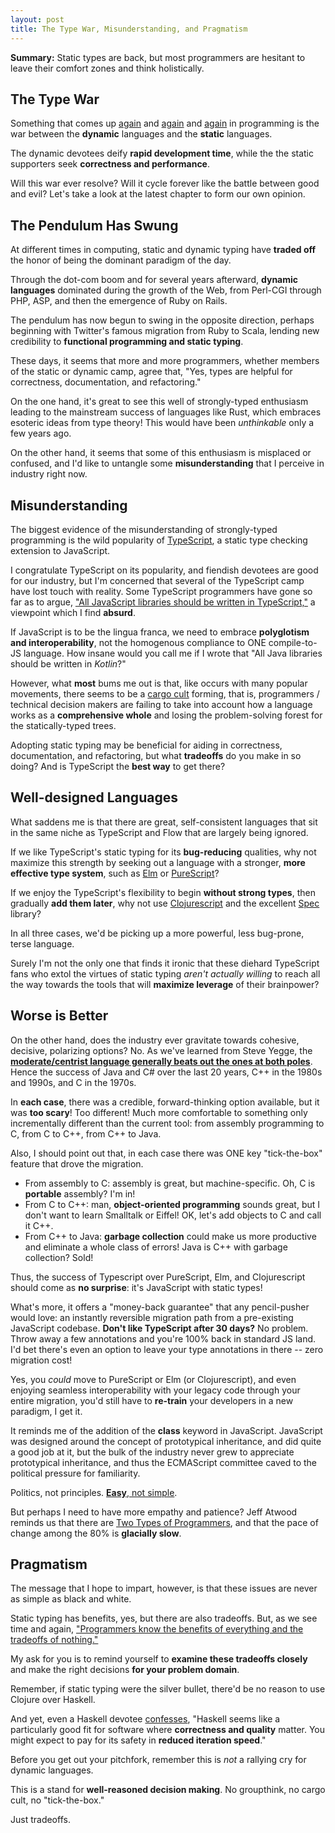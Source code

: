 ```yaml
---
layout: post
title: The Type War, Misunderstanding, and Pragmatism
---
```


**Summary:** Static types are back, but most programmers are hesitant to leave their comfort zones and think holistically.

## The Type War

Something that comes up [again][21] and [again][7] and [again][3] in programming is the war between the **dynamic** languages and the **static** languages.  

The dynamic devotees deify **rapid development time**, while the the static supporters seek **correctness and performance**.

Will this war ever resolve? Will it cycle forever like the battle between good and evil? Let's take a look at the latest chapter to form our own opinion.

## The Pendulum Has Swung

At different times in computing, static and dynamic typing have **traded off** the honor of being the dominant paradigm of the day.

Through the dot-com boom and for several years afterward, **dynamic languages** dominated during the growth of the Web, from Perl-CGI through PHP, ASP, and then the emergence of Ruby on Rails.

The pendulum has now begun to swing in the opposite direction, perhaps beginning with Twitter's famous migration from Ruby to Scala, lending new credibility to **functional programming and static typing**.

These days, it seems that more and more programmers, whether members of the static or dynamic camp, agree that, "Yes, types are helpful for correctness, documentation, and refactoring."

On the one hand, it's great to see this well of strongly-typed enthusiasm leading to the mainstream success of languages like Rust, which embraces esoteric ideas from type theory! This would have been *unthinkable* only a few years ago.

On the other hand, it seems that some of this enthusiasm is misplaced or confused, and I'd like to untangle some **misunderstanding** that I perceive in industry right now.

## Misunderstanding

The biggest evidence of the misunderstanding of strongly-typed programming is the wild popularity of [TypeScript][8], a static type checking extension to JavaScript.

I congratulate TypeScript on its popularity, and fiendish devotees are good for our industry, but I'm concerned that several of the TypeScript camp have lost touch with reality. Some TypeScript programmers have gone so far as to argue, ["All JavaScript libraries should be written in TypeScript,"][17] a viewpoint which I find **absurd**.  

If JavaScript is to be the lingua franca, we need to embrace **polyglotism and interoperability**, not the homogenous compliance to ONE compile-to-JS language. How insane would you call me if I wrote that "All Java libraries should be written in *Kotlin*?"

However, what **most** bums me out is that, like occurs with many popular movements, there seems to be a [cargo cult][14] forming, that is, programmers / technical decision makers are failing to take into account how a language works as a **comprehensive whole** and losing the problem-solving forest for the statically-typed trees. 

Adopting static typing may be beneficial for aiding in correctness, documentation, and refactoring, but what **tradeoffs** do you make in so doing? And is TypeScript the **best way** to get there?

## Well-designed Languages

What saddens me is that there are great, self-consistent languages that sit in the same niche as TypeScript and Flow that are largely being ignored.

If we like TypeScript's static typing for its **bug-reducing** qualities, why not maximize this strength by seeking out a language with a stronger, **more effective type system**, such as [Elm][11] or [PureScript][10]?

If we enjoy the TypeScript's flexibility to begin **without strong types**, then gradually **add them later**, why not use [Clojurescript][18] and the excellent [Spec][19] library? 

In all three cases, we'd be picking up a more powerful, less bug-prone, terse language.

Surely I'm not the only one that finds it ironic that these diehard TypeScript fans who extol the virtues of static typing *aren't actually willing* to reach all the way towards the tools that will **maximize leverage** of their brainpower?

## Worse is Better

On the other hand, does the industry ever gravitate towards cohesive, decisive, polarizing options? No. As we've learned from Steve Yegge, the **[moderate/centrist language generally beats out the ones at both poles][13]**. Hence the success of Java and C# over the last 20 years, C++ in the 1980s and 1990s, and C in the 1970s. 

In **each case**, there was a credible, forward-thinking option available, but it was **too scary**! Too different! Much more comfortable to something only incrementally different than the current tool: from assembly programming to C, from C to C++, from C++ to Java.

Also, I should point out that, in each case there was ONE key "tick-the-box" feature that drove the migration. 

* From assembly to C: assembly is great, but machine-specific. Oh, C is **portable** assembly? I'm in!
* From C to C++: man, **object-oriented programming** sounds great, but I don't want to learn Smalltalk or Eiffel! OK, let's add objects to C and call it C++.
* From C++ to Java: **garbage collection** could make us more productive and eliminate a whole class of errors! Java is C++ with garbage collection? Sold!

Thus, the success of Typescript over PureScript, Elm, and Clojurescript should come as **no surprise**: it's JavaScript with static types! 

What's more, it offers a "money-back guarantee" that any pencil-pusher would love: an instantly reversible migration path from a pre-existing JavaScript codebase. **Don't like TypeScript after 30 days?** No problem. Throw away a few annotations and you're 100% back in standard JS land. I'd bet there's even an option to leave your type annotations in there -- zero migration cost!

Yes, you *could* move to PureScript or Elm (or Clojurescript), and even enjoying seamless interoperability with your legacy code through your entire migration, you'd still have to **re-train** your developers in a new paradigm, I get it.

It reminds me of the addition of the **class** keyword in JavaScript. JavaScript was designed around the concept of prototypical inheritance, and did quite a good job at it, but the bulk of the industry never grew to appreciate prototypical inheritance, and thus the ECMAScript committee caved to the political pressure for familiarity. 

Politics, not principles. [**Easy**, not simple][20].

But perhaps I need to have more empathy and patience? Jeff Atwood reminds us that there are [Two Types of Programmers][16], and that the pace of change among the 80% is **glacially slow**.

## Pragmatism

The message that I hope to impart, however, is that these issues are never as simple as black and white. 

Static typing has benefits, yes, but there are also tradeoffs. But, as we see time and again, ["Programmers know the benefits of everything and the tradeoffs of nothing."][15]

My ask for you is to remind yourself to **examine these tradeoffs closely** and make the right decisions **for your problem domain**.

Remember, if static typing were the silver bullet, there'd be no reason to use Clojure over Haskell. 

And yet, even a Haskell devotee [confesses][6], "Haskell seems like a particularly good fit for software where **correctness and quality** matter. You might expect to pay for its safety in **reduced iteration speed**."

Before you get out your pitchfork, remember this is *not* a rallying cry for dynamic languages. 

This is a stand for **well-reasoned decision making**. No groupthink, no cargo cult, no "tick-the-box."

Just tradeoffs.

[1]: https://www.youtube.com/watch?v=XTl7Jn_kmio "Types are like the Weather, Type Systems are like Weathermen - Matthias Felleisen"
[2]: http://discuss.purelyfunctional.tv/t/types-clojure-and-pain/585/8 "Types, Clojure, and pain"
[3]: http://martintrojer.github.io/beyond-clojure/2016/04/19/beyond-clojure-prelude "Beyond Clojure: Prelude"
[4]: http://www.luna-lang.org/ "Luna: Visual and textual functional programming language"
[5]: https://www.reddit.com/r/haskell/comments/2i4tmh/is_haskell_ever_going_to_feel_faster_to_write/ "Is Haskell ever going to feel faster to write than Clojure?"
[6]: http://baatz.io/posts/haskell-in-a-startup/ "A founder's perspective on 4 years with Haskell"
[7]: http://steve-yegge.blogspot.ca/2008/05/dynamic-languages-strike-back.html "Dynamic Languages Strike Back"
[8]: https://www.typescriptlang.org/ "Typescript"
[9]: https://flow.org/ "Flow"
[10]: http://www.purescript.org/ "PureScript"
[11]: http://elm-lang.org/ "Elm"
[12]: http://dreamsongs.com/WIB.html "Lisp: Good News, Bad News, How to Win Big"
[13]: https://plus.google.com/110981030061712822816/posts/KaSKeg4vQtz "Notes from the Mystery Machine Bus"
[14]: https://en.wikipedia.org/wiki/Cargo_cult "Cargo cult"
[15]: https://www.reddit.com/r/programming/comments/3va6x0/programmers_know_the_benefits_of_everything_and/ "Programmers know the benefits of everything and the tradeoffs of nothing."
[16]: https://blog.codinghorror.com/the-two-types-of-programmers/ "The Two Types of Programmers"
[17]: https://staltz.com/all-js-libraries-should-be-authored-in-typescript.html "All JavaScript libraries should be written in TypeScript"
[18]: https://clojurescript.org/ "ClojureScript"
[19]: https://clojure.org/about/spec "Clojure.spec"
[20]: https://www.infoq.com/presentations/Simple-Made-Easy "Simple Made Easy"
[21]: https://sites.google.com/site/steveyegge2/is-weak-typing-strong-enough "Is Weak Typing Strong Enough?"
